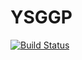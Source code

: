 YSGGP 
==========================
[![Build Status](https://travis-ci.org/Yurssoft/YSGGP.svg?branch=master)](https://travis-ci.org/Yurssoft/YSGGP)
